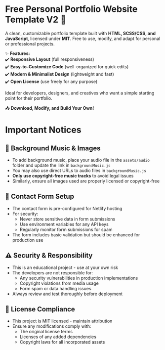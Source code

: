 # **Free Personal Portfolio Website Template V2** 🚀  

A clean, customizable portfolio template built with **HTML, SCSS/CSS, and JavaScript**, licensed under **MIT**. Free to use, modify, and adapt for personal or professional projects.  

✨ **Features:**  
✔️ **Responsive Layout** (full responsiveness)  
✔️ **Easy-to-Customize Code** (well-organized for quick edits)  
✔️ **Modern & Minimalist Design** (lightweight and fast)  
✔️ **Open License** (use freely for any purpose)  

Ideal for developers, designers, and creatives who want a simple starting point for their portfolio.  

📥 **Download, Modify, and Build Your Own!**  

# **Important Notices**

## 🎵 Background Music & Images
- To add background music, place your audio file in the `assets/audio` folder and update the link in `backgroundMusic.js`
- You may also use direct URLs to audio files in `backgroundMusic.js`
- **Only use copyright-free music tracks** to avoid legal issues
- Similarly, ensure all images used are properly licensed or copyright-free

## 📝 Contact Form Setup
- The contact form is pre-configured for Netlify hosting
- For security:
  - Never store sensitive data in form submissions
  - Use environment variables for any API keys
  - Regularly monitor form submissions for spam
- The form includes basic validation but should be enhanced for production use

## ⚠️ Security & Responsibility
- This is an educational project - use at your own risk
- The developers are not responsible for:
  - Any security vulnerabilities in production implementations
  - Copyright violations from media usage
  - Form spam or data handling issues
- Always review and test thoroughly before deployment

## 📜 License Compliance
- This project is MIT licensed - maintain attribution
- Ensure any modifications comply with:
  - The original license terms
  - Licenses of any added dependencies
  - Copyright laws for all incorporated assets
